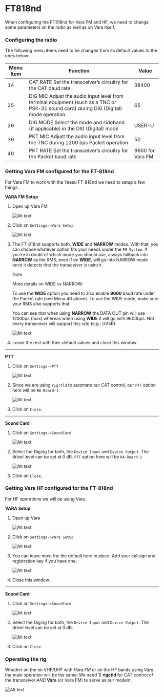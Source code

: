 # FT818nd

When configuring the FT818nd for Vara FM and HF, we need to change some parameters on the radio as well as on Vara itself.


### Configuring the radio

The following menu items need to be changed from its default values to the ones below:

| Menu Item | Function |  Value |
|-----------|----------|----------|  
| 14 | CAT RATE Set the transceiver’s circuitry for the CAT baud rate | 38400 
| 25 | DIG MIC Adjust the audio input level from terminal equipment (such as a TNC or PSK-31 sound card) during DIG (Digital) mode operation |  65
| 26 | DIG MODE Select the mode and sideband (if applicable) in the DIG (Digital) mode |  USER-U
| 39 | PKT MIC Adjust the audio input level from the TNC during 1200 bps Packet operation |  50
| 40 | PKT RATE Set the transceiver’s circuitry for the Packet baud rate |  9600 for Vara FM


### Getting Vara FM configured for the FT-818nd

For Vara FM to work with the Yaesu FT-818nd we need to setup a few things.

**VARA FM Setup**

1. Open up Vara FM

    ![Alt text](media/vara-fm.png)

1. Click on `Settings->Vara Setup`

    ![Alt text](media/vara-setup-baofeng.png)

1. The FT-818nd supports both, **WIDE** and **NARROW** modes. With that, you can choose whatever option fits your needs under the `FM System`. If you're in doubt of which mode you should use, always fallback into **NARROW** as the RMS, even if on **WIDE**, will go into NARROW mode once it detects that the transceiver is usint it.

    >[!NOTE]
    > More details on WIDE vs NARROW:
    >
    > To use the **WIDE** option you need to also enable **9600** baud rate under the Packet rate (see Menu 40 above). To use the WIDE mode, make sure your RMS also supports that.
    >  
    > You can see that when using **NARROW** the DATA OUT pin will use 1200bps (max) whereas when using **WIDE** it will go with 9600bps. Not every transceiver will support this rate (e.g.: UV5R).

    ![Alt text](media/vara-setup-baofeng2.png)

1. Leave the rest with their default values and close this window.

---

**PTT**

1. Click on `Settings->PTT`

    ![Alt text](media/ptt-baofeng.png)

1. Since we are using `rigctld` to automate our CAT control, our `PTT` option here will be `RA-Board-1`

    ![Alt text](media/ptt-ft818.png)

1. Click on `Close`.
---

**Sound Card**

1. Click on `Settings->SoundCard`

    ![Alt text](media/vara-sound-baofeng.png)

1. Select the Digirig for both, the `Device Input` and `Device Output`. The drivel level can be set at 0 dB. `PTT` option here will be `RA-Board-1`

    ![Alt text](media/vara-sound-ft818.png)

1. Click on `Close`.


### Getting Vara HF configured for the FT-818nd

For HF operations we will be using Vara.

**VARA Setup**

1. Open up Vara

    ![Alt text](media/vara.png)

1. Click on `Settings->Vara Setup`

    ![Alt text](media/vara-setup-baofeng.png)

1. You can leave most the the default here in place. Add your callsign and registration key if you have one.

    ![Alt text](media/vara-hf-setup.png)
  
1. Close this window.

---

**Sound Card**

1. Click on `Settings->SoundCard`

    ![Alt text](media/vara-sound-baofeng.png)

1. Select the Digirig for both, the `Device Input` and `Device Output`. The drivel level can be set at 0 dB.

    ![Alt text](media/vara-hf-sound-ft818.png)

1. Click on `Close`.


### Operating the rig

Whether on the on VHF/UHF with *Vara FM* or on the HF bands using *Vara*, the main operation will be the same: We need 1) **rigctld** for CAT control of the transceiver _AND_ **Vara** (or Vara FM) to serve as our modem.

![Alt text](media/operating.png)
